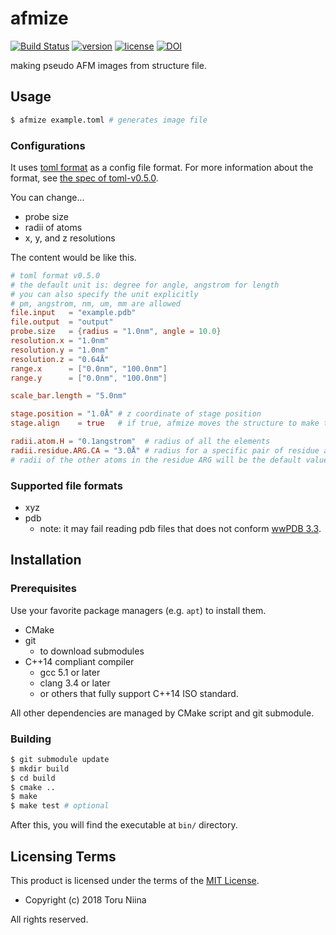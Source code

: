 afmize
====
[![Build Status](https://www.travis-ci.com/ToruNiina/afmize.svg?branch=master)](https://www.travis-ci.com/ToruNiina/afmize)
[![version](https://img.shields.io/github/release/ToruNiina/afmize.svg?style=flat)](https://github.com/ToruNiina/afmize/releases)
[![license](https://img.shields.io/github/license/ToruNiina/afmize.svg?style=flat)](https://github.com/ToruNiina/afmize/blob/master/LICENSE)
[![DOI](https://zenodo.org/badge/DOI/10.5281/zenodo.2556445.svg)](https://doi.org/10.5281/zenodo.2556445)

making pseudo AFM images from structure file.

## Usage

```sh
$ afmize example.toml # generates image file
```

### Configurations

It uses [toml format](https://github.com/toml-lang/toml) as a config file format.
For more information about the format, see [the spec of toml-v0.5.0](https://github.com/toml-lang/toml/blob/master/versions/en/toml-v0.5.0.md).

You can change...
- probe size
- radii of atoms
- x, y, and z resolutions

The content would be like this.

```toml
# toml format v0.5.0
# the default unit is: degree for angle, angstrom for length
# you can also specify the unit explicitly
# pm, angstrom, nm, um, mm are allowed
file.input   = "example.pdb"
file.output  = "output"
probe.size   = {radius = "1.0nm", angle = 10.0}
resolution.x = "1.0nm"
resolution.y = "1.0nm"
resolution.z = "0.64Å"
range.x      = ["0.0nm", "100.0nm"]
range.y      = ["0.0nm", "100.0nm"]

scale_bar.length = "5.0nm"

stage.position = "1.0Å" # z coordinate of stage position
stage.align    = true   # if true, afmize moves the structure to make the bottom of the bounding box is equal to stage.position.

radii.atom.H = "0.1angstrom"  # radius of all the elements
radii.residue.ARG.CA = "3.0Å" # radius for a specific pair of residue and atom.
# radii of the other atoms in the residue ARG will be the default values.
```

### Supported file formats

- xyz
- pdb
  - note: it may fail reading pdb files that does not conform [wwPDB 3.3](http://www.wwpdb.org/documentation/file-format-content/format33/sect9.html#ATOM).

## Installation

### Prerequisites

Use your favorite package managers (e.g. `apt`) to install them.

- CMake
- git
  - to download submodules
- C++14 compliant compiler
  - gcc 5.1 or later
  - clang 3.4 or later
  - or others that fully support C++14 ISO standard.

All other dependencies are managed by CMake script and git submodule.

### Building

```sh
$ git submodule update
$ mkdir build
$ cd build
$ cmake ..
$ make
$ make test # optional
```

After this, you will find the executable at `bin/` directory.

## Licensing Terms

This product is licensed under the terms of the [MIT License](LICENSE).

- Copyright (c) 2018 Toru Niina

All rights reserved.
